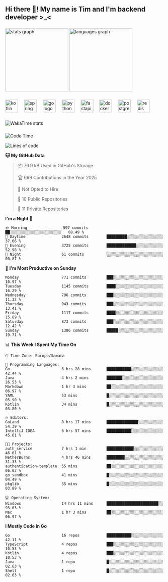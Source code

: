 <h2 align="left">Hi there 👋! My name is Tim and I'm backend developer >_<</h2>

###

<div align="left">
  <img src="https://github-readme-stats-qilm.vercel.app/api?username=intezya&hide_title=false&hide_rank=false&show_icons=true&include_all_commits=true&count_private=true&disable_animations=false&theme=omni&locale=en&hide_border=true&order=1&show=prs_merged&hide=issues" height="200" alt="stats graph"  />
  <img src="https://github-readme-stats-qilm.vercel.app/api/top-langs?username=intezya&locale=en&hide_title=false&layout=donut&langs_count=5&theme=omni&hide_border=true&order=2&exclude_repo=github-readme-stats&hide=mako" height="200" alt="languages graph"  />
</div>

###

<div align="left">
  <img src="https://img.shields.io/badge/Kotlin-7F52FF?logo=kotlin&logoColor=white&style=for-the-badge" height="40" alt="kotlin logo"  />
  <img width="12" />
  <img src="https://img.shields.io/badge/Spring-6DB33F?logo=spring&logoColor=black&style=for-the-badge" height="40" alt="spring logo"  />
  <img width="12" />
  <img src="https://img.shields.io/badge/Go-00ADD8?logo=go&logoColor=white&style=for-the-badge" height="40" alt="go logo"  />
  <img width="12" />
  <img src="https://img.shields.io/badge/Python-3776AB?logo=python&logoColor=white&style=for-the-badge" height="40" alt="python logo"  />
  <img width="12" />
  <img src="https://img.shields.io/badge/FastAPI-009688?logo=fastapi&logoColor=white&style=for-the-badge" height="40" alt="fastapi logo"  />
  <img width="12" />
  <img src="https://img.shields.io/badge/Docker-2496ED?logo=docker&logoColor=white&style=for-the-badge" height="40" alt="docker logo"  />
  <img width="12" />
  <img src="https://img.shields.io/badge/PostgreSQL-4169E1?logo=postgresql&logoColor=white&style=for-the-badge" height="40" alt="postgresql logo"  />
  <img width="12" />
  <img src="https://img.shields.io/badge/Redis-DC382D?logo=redis&logoColor=white&style=for-the-badge" height="40" alt="redis logo"  />
</div>

###

<picture>
	<source
		srcset="https://github-readme-stats-qilm.vercel.app/api/wakatime?username=intezya&theme=omni&layout=compact&hide_border=true"
		media="(prefers-color-scheme: dark)%2C (prefers-color-scheme: no-preference)"
	/>
	<img alt="WakaTime stats" src="https://github-readme-stats-qilm.vercel.app/api/wakatime?username=intezya&theme=omni&layout=compact&hide_border=true&"/>
</picture>

###

<!--START_SECTION:waka-->
![Code Time](http://img.shields.io/badge/Code%20Time-824%20hrs%2050%20mins-blue)

![Lines of code](https://img.shields.io/badge/From%20Hello%20World%20I%27ve%20Written-1.0%20million%20lines%20of%20code-blue)

**🐱 My GitHub Data** 

> 📦 76.9 kB Used in GitHub's Storage 
 > 
> 🏆 699 Contributions in the Year 2025
 > 
> 🚫 Not Opted to Hire
 > 
> 📜 10 Public Repositories 
 > 
> 🔑 11 Private Repositories 
 > 
**I'm a Night 🦉** 

```text
🌞 Morning                597 commits         ██░░░░░░░░░░░░░░░░░░░░░░░   08.49 % 
🌆 Daytime                2648 commits        █████████░░░░░░░░░░░░░░░░   37.66 % 
🌃 Evening                3725 commits        █████████████░░░░░░░░░░░░   52.98 % 
🌙 Night                  61 commits          ░░░░░░░░░░░░░░░░░░░░░░░░░   00.87 % 
```
📅 **I'm Most Productive on Sunday** 

```text
Monday                   771 commits         ███░░░░░░░░░░░░░░░░░░░░░░   10.97 % 
Tuesday                  1145 commits        ████░░░░░░░░░░░░░░░░░░░░░   16.29 % 
Wednesday                796 commits         ███░░░░░░░░░░░░░░░░░░░░░░   11.32 % 
Thursday                 943 commits         ███░░░░░░░░░░░░░░░░░░░░░░   13.41 % 
Friday                   1117 commits        ████░░░░░░░░░░░░░░░░░░░░░   15.89 % 
Saturday                 873 commits         ███░░░░░░░░░░░░░░░░░░░░░░   12.42 % 
Sunday                   1386 commits        █████░░░░░░░░░░░░░░░░░░░░   19.71 % 
```


📊 **This Week I Spent My Time On** 

```text
🕑︎ Time Zone: Europe/Samara

💬 Programming Languages: 
Go                       6 hrs 28 mins       ███████████░░░░░░░░░░░░░░   42.44 % 
Java                     4 hrs 2 mins        ███████░░░░░░░░░░░░░░░░░░   26.53 % 
Markdown                 1 hr 3 mins         ██░░░░░░░░░░░░░░░░░░░░░░░   06.97 % 
YAML                     53 mins             █░░░░░░░░░░░░░░░░░░░░░░░░   05.90 % 
Kotlin                   34 mins             █░░░░░░░░░░░░░░░░░░░░░░░░   03.80 % 

🔥 Editors: 
GoLand                   8 hrs 17 mins       ██████████████░░░░░░░░░░░   54.39 % 
IntelliJ IDEA            6 hrs 57 mins       ███████████░░░░░░░░░░░░░░   45.61 % 

🐱‍💻 Projects: 
auth_service             7 hrs 1 min         ████████████░░░░░░░░░░░░░   46.01 % 
NetherBurns              4 hrs 46 mins       ████████░░░░░░░░░░░░░░░░░   31.33 % 
authentication-template  55 mins             ██░░░░░░░░░░░░░░░░░░░░░░░   06.03 % 
go_sandbox               41 mins             █░░░░░░░░░░░░░░░░░░░░░░░░   04.49 % 
pkglib                   35 mins             █░░░░░░░░░░░░░░░░░░░░░░░░   03.89 % 

💻 Operating System: 
Windows                  14 hrs 11 mins      ███████████████████████░░   93.03 % 
Mac                      1 hr 3 mins         ██░░░░░░░░░░░░░░░░░░░░░░░   06.97 % 
```

**I Mostly Code in Go** 

```text
Go                       16 repos            ███████████░░░░░░░░░░░░░░   42.11 % 
TypeScript               4 repos             ███░░░░░░░░░░░░░░░░░░░░░░   10.53 % 
Kotlin                   4 repos             ███░░░░░░░░░░░░░░░░░░░░░░   10.53 % 
Java                     1 repo              █░░░░░░░░░░░░░░░░░░░░░░░░   02.63 % 
Shell                    1 repo              █░░░░░░░░░░░░░░░░░░░░░░░░   02.63 % 
```




<!--END_SECTION:waka-->
